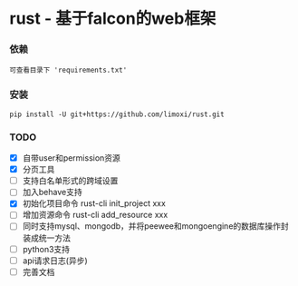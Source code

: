 # rust - 基于falcon的web框架

### 依赖
``可查看目录下 'requirements.txt' ``

### 安装
``pip install -U git+https://github.com/limoxi/rust.git``

### TODO
- [x] 自带user和permission资源
- [x] 分页工具
- [ ] 支持白名单形式的跨域设置
- [ ] 加入behave支持
- [x] 初始化项目命令 rust-cli init_project xxx
- [ ] 增加资源命令 rust-cli add_resource xxx
- [ ] 同时支持mysql、mongodb，并将peewee和mongoengine的数据库操作封装成统一方法
- [ ] python3支持
- [ ] api请求日志(异步)
- [ ] 完善文档